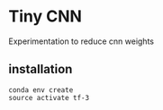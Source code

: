 # Tiny CNN

Experimentation to reduce cnn weights

## installation
```
conda env create
source activate tf-3
```
